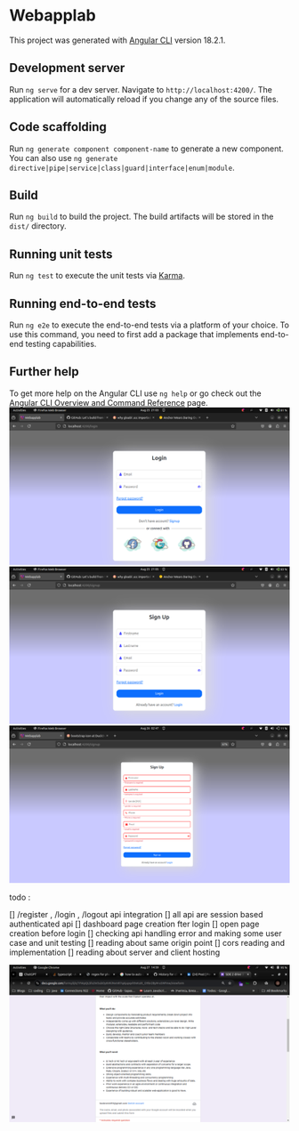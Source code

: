 # Webapplab

This project was generated with [Angular CLI](https://github.com/angular/angular-cli) version 18.2.1.

## Development server

Run `ng serve` for a dev server. Navigate to `http://localhost:4200/`. The application will automatically reload if you change any of the source files.

## Code scaffolding

Run `ng generate component component-name` to generate a new component. You can also use `ng generate directive|pipe|service|class|guard|interface|enum|module`.

## Build

Run `ng build` to build the project. The build artifacts will be stored in the `dist/` directory.

## Running unit tests

Run `ng test` to execute the unit tests via [Karma](https://karma-runner.github.io).

## Running end-to-end tests

Run `ng e2e` to execute the end-to-end tests via a platform of your choice. To use this command, you need to first add a package that implements end-to-end testing capabilities.

## Further help

To get more help on the Angular CLI use `ng help` or go check out the [Angular CLI Overview and Command Reference](https://angular.dev/tools/cli) page.
![alt text](image.png)
![alt text](image-1.png)
![alt text](image-2.png)

todo :

[]  /register , /login , /logout api integration
[] all api are session based authenticated api 
[] dashboard page creation fter login 
[] open page creation before login
[] checking api handling error and making some user case and unit testing
[] reading about same origin point 
[] cors reading and implementation 
[] reading about server and client hosting

![alt text](image-3.png)
